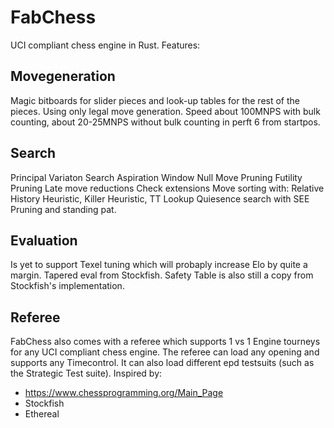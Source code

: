 # FabChess
UCI compliant chess engine in Rust.
Features:
## Movegeneration
Magic bitboards for slider pieces and look-up tables for the rest of the pieces.
Using only legal move generation.
Speed about 100MNPS with bulk counting, about 20-25MNPS without bulk counting in perft 6 from startpos.
## Search
Principal Variaton Search
Aspiration Window
Null Move Pruning
Futility Pruning
Late move reductions
Check extensions
Move sorting with: Relative History Heuristic, Killer Heuristic, TT Lookup
Quiesence search with SEE Pruning and standing pat.

## Evaluation
Is yet to support Texel tuning which will probaply increase Elo by quite a margin.
Tapered eval from Stockfish.
Safety Table is also still a copy from Stockfish's implementation.

## Referee
FabChess also comes with a referee which supports 1 vs 1 Engine tourneys for any UCI compliant chess engine.
The referee can load any opening and supports any Timecontrol.
It can also load different epd testsuits (such as the Strategic Test suite).
Inspired by:

- https://www.chessprogramming.org/Main_Page
- Stockfish
- Ethereal
